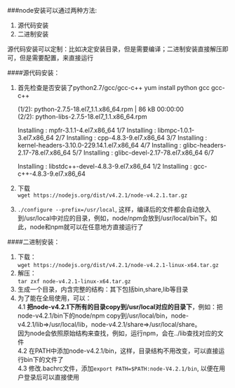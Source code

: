 ###node安装可以通过两种方法:  
1. 源代码安装  
2. 二进制安装  

源代码安装可以定制：比如决定安装目录，但是需要编译；二进制安装直接解压即可，但是需要配置，来直接运行  

####源代码安装：  
1. 首先检查是否安装了python2.7/gcc/gcc-c++
    yum install python gcc gcc-c++ 
    
    (1/2): python-2.7.5-18.el7_1.1.x86_64.rpm                                                                                                                                                                             |  86 kB  00:00:00     
    (2/2): python-libs-2.7.5-18.el7_1.1.x86_64.rpm   
    
    Installing : mpfr-3.1.1-4.el7.x86_64                                                                                                                                                                                                   1/7 
    Installing : libmpc-1.0.1-3.el7.x86_64                                                                                                                                                                                                 2/7 
    Installing : cpp-4.8.3-9.el7.x86_64                                                                                                                                                                                                    3/7 
    Installing : kernel-headers-3.10.0-229.14.1.el7.x86_64                                                                                                                                                                                 4/7 
    Installing : glibc-headers-2.17-78.el7.x86_64                                                                                                                                                                                          5/7 
    Installing : glibc-devel-2.17-78.el7.x86_64                                                                                                                                                                                            6/7 
  
  
    Installing : libstdc++-devel-4.8.3-9.el7.x86_64                                                                                                                                                                                        1/2 
    Installing : gcc-c++-4.8.3-9.el7.x86_64  

2.  下载  
    `wget https://nodejs.org/dist/v4.2.1/node-v4.2.1.tar.gz`    
3. `./configure --prefix=/usr/local`, 这样，编译后的文件都会自动放入到/usr/local中对应的目录，例如，node/npm会放到/usr/local/bin下。如此，node和npm就可以在任意地方直接运行了  

####二进制安装：
1. 下载：  
    `wget https://nodejs.org/dist/v4.2.1/node-v4.2.1-linux-x64.tar.gz`
2. 解压：  
    `tar zxf node-v4.2.1-linux-x64.tar.gz`  
3. 生成一个目录，内含完整的结构：其下包括bin,share,lib等目录
4. 为了能在全局使用，可以：  
    4.1  **把node-v4.2.1下所有的目录copy到/usr/local对应的目录下**，例如：把node-v4.2.1/bin下的node/npm copy到/usr/local/bin，node-v4.2.1/lib=>/usr/local/lib，node-v4.2.1/share=>/usr/local/share。  
          因为node会依照原始结构来查找，例如，运行npm，会在../lib查找对应的文件    
    4.2   在PATH中添加node-v4.2.1/bin，这样，目录结构不用改变，可以直接运行bin下的文件了  
    4.3 修改.bachrc文件，添加`export PATH=$PATH:node-V4.2.1/bin`, 以便在用户登录后可以直接使用
    

    

